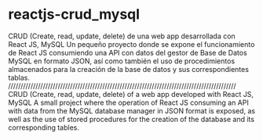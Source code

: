 # reactjs-crud_mysql
CRUD (Create, read, update, delete) de una web app desarrollada con React JS, MySQL
Un pequeño proyecto donde se expone el funcionamiento de React JS consumiendo una API con datos del gestor de Base de Datos MySQL en formato JSON, así como también el uso de procedimientos almacenados para la creación de la base de datos y sus correspondientes tablas.
////////////////////////////////////////////////////////////////////////////////////////////
CRUD (Create, read, update, delete) of a web app developed with React JS, MySQL
A small project where the operation of React JS consuming an API with data from the MySQL database manager in JSON format is exposed, as well as the use of stored procedures for the creation of the database and its corresponding tables.


